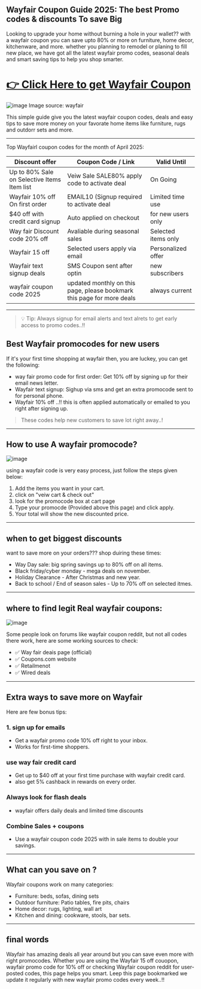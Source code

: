 ## Wayfair Coupon Guide 2025: The best Promo codes & discounts To save Big

Looking to upgrade your home without burning a hole in your wallet?? with a wayfair coupon
you can save upto 80% or more on furniture, home decor, kitchenware, and more. whether you planning to 
remodel or planing to fill new place, we have got all the latest wayfair promo codes, seasonal deals
and smart saving tips to help you shop smarter.
<h1><a href="https://www.google.com/url?q=https%3A%2F%2Fwww.dynews.net%2F2025%2F05%2Ftop-wayfair-coupons-promo-codes-for-2025.html&sa=D&sntz=1&usg=AOvVaw16TS3xxfjPped9tfsAwCGx">👉 Click Here to get Wayfair Coupon</a></h1>

![image](https://github.com/user-attachments/assets/0d2ac5b7-891c-4bdc-8ff6-50e1e54cd4f6)
Image source: wayfair

This simple guide give you the latest wayfair coupon codes, deals and easy tips to save more money
on your favorate home items like furniture, rugs and outdorr sets and more.

---------
Top Wayfairl coupon codes for the month of April 2025:

| Discount offer |  Coupon Code / Link | Valid Until |
| -------------- |--------------------- | ----------- |
| Up to 80% Sale on Selective Items Item list | Veiw Sale SALE80% apply code to activate deal | On Going |
| Wayfair 10% off On first order          | EMAIL10 (Signup required to activate deal | Limited time use |
| $40 off with credit card signup | Auto applied on checkout | for new users only |
| Way fair Discount code 20% off | Avaliable during seasonal sales | Selected items only |
| Wayfair 15 off  | Selected users apply via email | Personalized offer |
| Wayfair text signup deals | SMS Coupon sent after optin | new subscribers |
| wayfair coupon code 2025 | updated monthly on this page, please bookmark this page for more deals | always current |

---------------

> 💡 Tip: Always signup for email alerts and text alrets to get early access to promo codes..!!

## Best Wayfair promocodes for new users 

If it's your first time shopping at wayfair then, you are luckey, you can get the following:

* way fair promo code for first order: Get 10% off by signing up for their email news letter.
* Wayfair text signup: Sighup via sms and get an extra promocode sent to for personal phone.
* Wayfair 10% off ..!! this is often applied automatically or emailed to you right after signing up.

> These codes help new customers to save lot right away..!

----------

## How to use A wayfair promocode?

![image](https://github.com/user-attachments/assets/848c9c7c-4f2c-4c74-9c3b-3f36d8d6d7f4)


using a wayfair code is very easy process, just follow the steps given below:

1. Add the items you want in your cart.
2. click on "veiw cart & check out"
3. look for the promocode box at cart page
4. Type your promocde (Provided above this page) and click apply.
5. Your total will show the new discounted price.

---------------

## when to get biggest discounts
want to save more on your orders??? shop duiring these times:

* Way Day sale: big spring savings up to 80% off on all items.
* Black friday/cyber monday - mega deals on november.
* Holiday Clearance - After Christmas and new year.
* Back to school / End of season sales - Up to 70% off on selected itmes.

-------------

## where to find legit Real wayfair coupons:

![image](https://github.com/user-attachments/assets/ac0f488d-bcbd-4878-905a-650c15834795)


Some people look on forums like wayfair coupon reddit, but not all codes there work, here are some working sources to check:

* ✅ Way fair deais page (official)
* ✅ Coupons.com website
* ✅ Retailmenot
* ✅ Wired deals

----------------

## Extra ways to save more on Wayfair
 Here are few bonus tips: 

### 1. sign up for emails
* Get a wayfair promo code 10% off right to your inbox.
* Works for first-time shoppers.

### use way fair credit card
* Get up to $40 off at your first time purchase with wayfair credit card.
* also get 5% cashback in rewards on every order.

### Always look for flash deals
* wayfair offers daily deals and limited time discounts

### Combine Sales + coupons 
*  Use a wayfair coupon code 2025 with in sale items to double your savings.

-----------

## What can you save on ? 
Wayfair coupons work on many categories:
* Furniture: beds, sofas, dining sets
* Outdoor furniture: Patio tables, fire pits, chairs
* Home decor: rugs, lighting, wall art
* Kitchen and dining: cookware, stools, bar sets.

----------

## final words 

Wayfair has amazing deals all year around but you can save even more with right promocodes. Whether you are using the Wayfair 15 off couopon, wayfair promo code for 10% off or checking Wayfair coupon reddit for user-posted codes, this page helps you smart.
Leep this page bookmarked we update it regularly with new wayfair promo codes every week..!! 




<!--

**Here are some ideas to get you started:**

🙋‍♀️ A short introduction - what is your organization all about?
🌈 Contribution guidelines - how can the community get involved?
👩‍💻 Useful resources - where can the community find your docs? Is there anything else the community should know?
🍿 Fun facts - what does your team eat for breakfast?
🧙 Remember, you can do mighty things with the power of [Markdown](https://docs.github.com/github/writing-on-github/getting-started-with-writing-and-formatting-on-github/basic-writing-and-formatting-syntax)
-->
